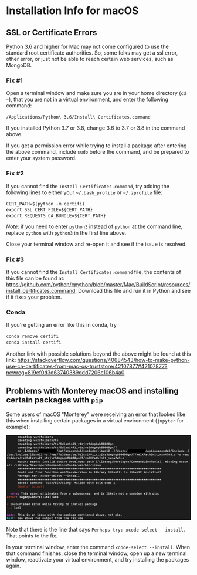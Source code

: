 # Installation Info for macOS

## SSL or Certificate Errors
Python 3.6 and higher for Mac may not come configured to use the 
standard root certificate authorities.  So, some folks may get a ssl error, 
other error, or just not be able to reach certain web services, such as 
MongoDB. 

### Fix #1

Open a terminal window and make sure you are in your home
directory (`cd ~`), that you are not in a virtual environment, and enter the 
following command:

```
/Applications/Python\ 3.6/Install\ Certificates.command
```

If you installed Python 3.7 or 3.8, change 3.6 to 3.7 or 3.8 in the command 
above.

If you get a permission error while trying to install a package after entering
the above command, include `sudo` before the command, and be prepared to enter
your system password.


### Fix #2

If you cannot find the `Install Certificates.command`, try adding the 
following lines to either your `~/.bash_profile` or `~/.zprofile` file:

```
CERT_PATH=$(python -m certifi)
export SSL_CERT_FILE=${CERT_PATH}
export REQUESTS_CA_BUNDLE=${CERT_PATH}
```
_Note_: if you need to enter `python3` instead of `python` at the command line,
replace `python` with `python3` in the first line above.

Close your terminal window and re-open it and see if the issue is resolved.


### Fix #3
If you cannot find the `Install Certificates.command` file, the contents of
this file can be found at:
<https://github.com/python/cpython/blob/master/Mac/BuildScript/resources/install_certificates.command>.
Download this file and run it in Python and see if it fixes your problem.

### Conda

If you're getting an error like this in conda, try 
```sh
conda remove certifi
conda install certifi
```

Another link with possible solutions beyond the above might be found at this
link:
<https://stackoverflow.com/questions/40684543/how-to-make-python-use-ca-certificates-from-mac-os-truststore/42107877#42107877?newreg=819ef0d3d63740389ddd7206c106b4a0>

## Problems with Monterey macOS and installing certain packages with `pip`
Some users of macOS "Monterey" were receiving an error that looked like this
when installing certain packages in a virtual environment (`jupyter` for 
example):

![](./images/xcode-select-error.jpg)

Note that there is the line that says `Perhaps try: xcode-select --install`.
That points to the fix.

In your terminal window, enter the command `xcode-select --install`.  When
that command finishes, close the terminal window, open up a new terminal 
window, reactivate your virtual environment, and try installing the packages 
again.  